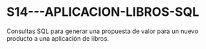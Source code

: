 # S14---APLICACION-LIBROS-SQL
Consultas SQL para generar  una propuesta de valor para un nuevo producto a una aplicación de libros.
